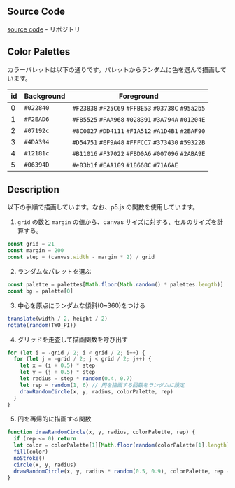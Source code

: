 ## Source Code

[source code](https://github.com/Riku-mono/generative-art-gallery/blob/main/public/ArtData/002/main.html) - リポジトリ

## Color Palettes

カラーパレットは以下の通りです。パレットからランダムに色を選んで描画しています。

| id  | Background | Foreground                                        |
| --- | ---------- | ------------------------------------------------- |
| 0   | `#022840`  | `#F23838` `#F25C69` `#FFBE53` `#03738C` `#95a2b5` |
| 1   | `#F2EAD6`  | `#F85525` `#FAA968` `#028391` `#3A794A` `#01204E` |
| 2   | `#07192c`  | `#8C0027` `#DD4111` `#F1A512` `#A1D4B1` `#2BAF90` |
| 3   | `#4DA394`  | `#D54751` `#EF9A48` `#FFFCC7` `#373430` `#59322B` |
| 4   | `#12181c`  | `#B11016` `#F37022` `#FBD0A6` `#007096` `#2ABA9E` |
| 5   | `#06394D`  | `#e03b1f` `#EAA109` `#18668C` `#71A6AE`           |

## Description

以下の手順で描画しています。なお、p5.js の関数を使用しています。

1. `grid` の数と `margin` の値から、canvas サイズに対する、セルのサイズを計算する。

```javascript
const grid = 21
const margin = 200
const step = (canvas.width - margin * 2) / grid
```

2. ランダムなパレットを選ぶ

```javascript
const palette = palettes[Math.floor(Math.random() * palettes.length)]
const bg = palette[0]
```

3. 中心を原点にランダムな傾斜(0~360)をつける

```javascript
translate(width / 2, height / 2)
rotate(random(TWO_PI))
```

4. グリッドを走査して描画関数を呼び出す

```javascript
for (let i = -grid / 2; i < grid / 2; i++) {
  for (let j = -grid / 2; j < grid / 2; j++) {
    let x = (i + 0.5) * step
    let y = (j + 0.5) * step
    let radius = step * random(0.4, 0.7)
    let rep = random(1, 6) // 円を描画する回数をランダムに設定
    drawRandomCircle(x, y, radius, colorPalette, rep)
  }
}
```

5. 円を再帰的に描画する関数

```javascript
function drawRandomCircle(x, y, radius, colorPalette, rep) {
  if (rep <= 0) return
  let color = colorPalette[1][Math.floor(random(colorPalette[1].length))]
  fill(color)
  noStroke()
  circle(x, y, radius)
  drawRandomCircle(x, y, radius * random(0.5, 0.9), colorPalette, rep - 1)
}
```
